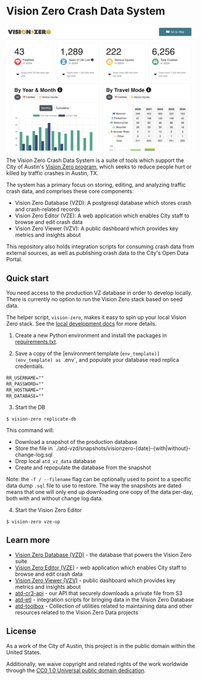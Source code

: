 # Vision Zero Crash Data System

![Vision Zero Viewer](docs/images/vzv.png)

The Vision Zero Crash Data System is a suite of tools which support the City of Austin's [Vision Zero program](https://www.austintexas.gov/department/vision-zero), which seeks to reduce people hurt or killed by traffic crashes in Austin, TX.

The system has a primary focus on storing, editing, and analyzing traffic crash data, and comprises these core components:

- Vision Zero Database (VZD): A postgresql database which stores crash and crash-related records
- Vision Zero Editor (VZE): A web application which enables City staff to browse and edit crash data
- Vision Zero Viewer (VZV): A public dashboard which provides key metrics and insights about

This repository also holds integration scripts for consuming crash data from external sources, as well as publishing crash data to the City's Open Data Portal.


## Quick start

You need access to the production VZ database in order to develop locally. There is currently no option to run the Vision Zero stack based on seed data.


The helper script, `vision-zero`, makes it easy to spin up your local Vision Zero stack. See the [local development docs](docs/local_dev.md) for more details.

1. Create a new Python environment and install the packages in [requirements.txt](requirements.txt).

2. Save a copy of the [environment template (`env_template)](env_template) as `.env`, and populate your database read replica credentials.

```shell
RR_USERNAME=""
RR_PASSWORD=""
RR_HOSTNAME=""
RR_DATABASE=""
```

3. Start the DB

```shell
$ vision-zero replicate-db
```
This command will:

- Download a snapshot of the production database
- Store the file in `./atd-vzd/snapshots/visionzero-{date}-{with|without}-change-log.sql
- Drop local `atd_vz_data` database
- Create and repopulate the database from the snapshot

Note: the `-f / --filename` flag can be optionally used to point to a specific data dump `.sql` file to use to restore. The way the snapshots are dated means that one will only end up downloading one copy of the data per-day, both with and without change log data.

4. Start the Vision Zero Editor

```shell
$ vision-zero vze-up
```

## Learn more

- [Vision Zero Database (VZD)](./atd-vzd/README.md) - the database that powers the Vision Zero suite
- [Vision Zero Editor (VZE)](./atd-vze/README.md) - web application which enables City staff to browse and edit crash data 
- [Vision Zero Viewer (VZV)](./atd-vzv/README.md) - public dashboard which provides key metrics and insights about
- [atd-cr3-api](./atd-cr3-api/README.md) - our API that securely downloads a private file from S3
- [atd-etl](./atd-etl/README.md) - integration scripts for bringing data in the Vision Zero Database
- [atd-toolbox](./atd-toolbox/README.md) - Collection of utilities related to maintaining data and other resources related to the Vision Zero Data projects

## License

As a work of the City of Austin, this project is in the public domain within the United States.

Additionally, we waive copyright and related rights of the work worldwide through the [CC0 1.0 Universal public domain dedication](https://creativecommons.org/publicdomain/zero/1.0/).
